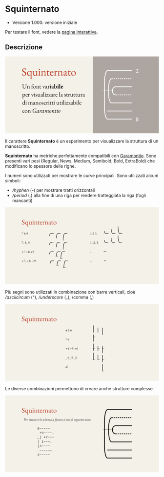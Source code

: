 # Squinternato
- Versione 1.000: versione iniziale

Per testare il font, vedere la [pagina interattiva](https://m-casanova.github.io/Squinternato/).

## Descrizione
![image](images/01.jpg)

Il carattere **Squinternato** è un esperimento per visualizzare la struttura di un manoscritto.

**Squinternato** ha metriche perfettamente compatibili con [Garamontio](https://github.com/m-casanova/Garamontio).
Sono presenti vari pesi (Regular, News, Medium, Semibold, Bold, ExtraBold) che modificano lo spessore delle righe.

I numeri sono utilizzati per mostrare le curve principali.
Sono utilizzati alcuni simboli:
- _/hyphen_ (-) per mostrare tratti orizzontali
- _/period_ (.) alla fine di una riga per rendere tratteggiata la riga (fogli mancanti)

![image](images/02.jpg)

Più segni sono utilizzati in combinazione con barre verticali, cioè _/asciicircum_ (^), _/underscore_ (_), /comma (,) 

![image](images/03.jpg)

Le diverse combinazioni permettono di creare anche strutture complesse.

![image](images/04.jpg)

